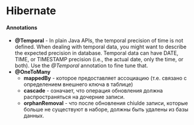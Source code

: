 # Hibernate


#### Annotations

* **@Temporal** - In plain Java APIs, the temporal precision of time is not defined. When dealing with temporal data, you might want to describe the expected precision in database. Temporal data can have DATE, TIME, or TIMESTAMP precision (i.e., the actual date, only the time, or both). Use the _@Temporal_ annotation to fine tune that.
* **@OneToMany**
  * **mappedBy** - которое предоставляет ассоциацию (т.е. связано с определением внешнего ключа в таблице)
  * **cascade** - означает, что операция обновления должна распространяться на дочерние записи.
  * **orphanRemoval** - что после обновления chiulde записи, которые больше не существуют в наборе, должны быть удалены из базы данных.
